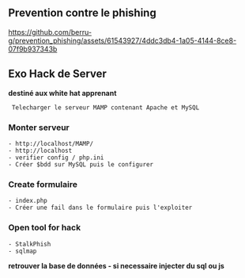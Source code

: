 ## Prevention contre le phishing



https://github.com/berru-g/prevention_phishing/assets/61543927/4ddc3db4-1a05-4144-8ce8-07f9b937343b



## Exo Hack de Server

**destiné aux white hat apprenant**

     Telecharger le serveur MAMP contenant Apache et MySQL

### Monter serveur

    
    - http://localhost/MAMP/
    - http://localhost 
    - verifier config / php.ini
    - Créer $bdd sur MySQL puis le configurer

### Create formulaire

    - index.php 
    - Créer une fail dans le formulaire puis l'exploiter
   

###  Open tool for hack

    - StalkPhish 
    - sqlmap

**retrouver la base de données - si necessaire injecter du sql ou js**
    
